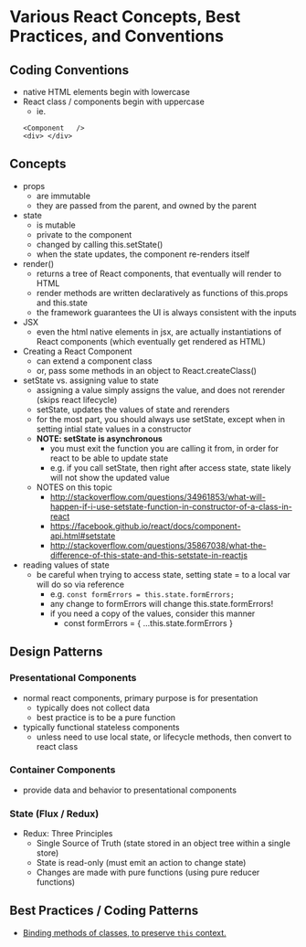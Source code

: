 # Various React Concepts, Best Practices, and Conventions

## Coding Conventions
* native HTML elements begin with lowercase
* React class / components begin with uppercase
    - ie.
    ```
    <Component   />
    <div> </div>
    ```

## Concepts
* props
    - are immutable
    - they are passed from the parent, and owned by the parent
* state 
    - is mutable
    - private to the component
    - changed by calling this.setState()
    - when the state updates, the component re-renders itself
* render()
    - returns a tree of React components, that eventually will render to HTML
    - render methods are written declaratively as functions of this.props and this.state
    - the framework guarantees the UI is always consistent with the inputs
* JSX 
    - even the html native elements in jsx, are actually instantiations of React components (which eventually get rendered as HTML)
* Creating a React Component
    - can extend a component class
    - or, pass some methods in an object to React.createClass()
* setState vs. assigning value to state 
    - assigning a value simply assigns the value, and does not rerender (skips react lifecycle)
    - setState, updates the values of state and rerenders 
    - for the most part, you should always use setState, except when in setting intial state values in a constructor
    - __NOTE: setState is asynchronous__
        + you must exit the function you are calling it from, in order for react to be able to update state 
        + e.g. if you call setState, then right after access state, state likely will not show the updated value
    - NOTES on this topic
        + http://stackoverflow.com/questions/34961853/what-will-happen-if-i-use-setstate-function-in-constructor-of-a-class-in-react
        + https://facebook.github.io/react/docs/component-api.html#setstate
        + http://stackoverflow.com/questions/35867038/what-the-difference-of-this-state-and-this-setstate-in-reactjs
* reading values of state 
    - be careful when trying to access state, setting state = to a local var will do so via reference
        + e.g. `const formErrors = this.state.formErrors;`
        + any change to formErrors will change this.state.formErrors!
        + if you need a copy of the values, consider this manner
            * const formErrors = { ...this.state.formErrors }
     
## Design Patterns
### Presentational Components
* normal react components, primary purpose is for presentation 
    - typically does not collect data 
    - best practice is to be a pure function
* typically functional stateless components
    - unless need to use local state, or lifecycle methods, then convert to react class
### Container Components
* provide data and behavior to presentational components
### State (Flux / Redux)
* Redux: Three Principles
    - Single Source of Truth (state stored in an object tree within a single store)
    - State is read-only (must emit an action to change state)
    - Changes are made with pure functions (using pure reducer functions)

## Best Practices / Coding Patterns
* [Binding methods of classes, to preserve `this` context.](https://medium.com/@rjun07a/binding-callbacks-in-react-components-9133c0b396c6)

